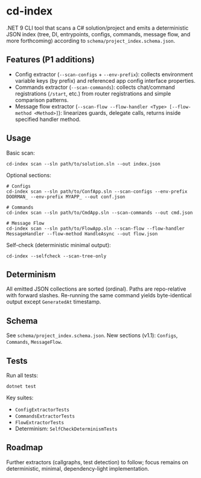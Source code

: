 # cd-index

.NET 9 CLI tool that scans a C# solution/project and emits a deterministic JSON index (tree, DI, entrypoints, configs, commands, message flow, and more forthcoming) according to `schema/project_index.schema.json`.

## Features (P1 additions)
- Config extractor (`--scan-configs` + `--env-prefix`): collects environment variable keys (by prefix) and referenced app config interface properties.
- Commands extractor (`--scan-commands`): collects chat/command registrations (`/start`, etc.) from router registrations and simple comparison patterns.
- Message flow extractor (`--scan-flow --flow-handler <Type> [--flow-method <Method>]`): linearizes guards, delegate calls, returns inside specified handler method.

## Usage

Basic scan:
```
cd-index scan --sln path/to/solution.sln --out index.json
```

Optional sections:
```
# Configs
cd-index scan --sln path/to/ConfApp.sln --scan-configs --env-prefix DOORMAN_ --env-prefix MYAPP_ --out conf.json

# Commands
cd-index scan --sln path/to/CmdApp.sln --scan-commands --out cmd.json

# Message Flow
cd-index scan --sln path/to/FlowApp.sln --scan-flow --flow-handler MessageHandler --flow-method HandleAsync --out flow.json
```

Self-check (deterministic minimal output):
```
cd-index --selfcheck --scan-tree-only
```

## Determinism
All emitted JSON collections are sorted (ordinal). Paths are repo-relative with forward slashes. Re-running the same command yields byte-identical output except `GeneratedAt` timestamp.

## Schema
See `schema/project_index.schema.json`. New sections (v1.1): `Configs`, `Commands`, `MessageFlow`.

## Tests
Run all tests:
```
dotnet test
```
Key suites:
- `ConfigExtractorTests`
- `CommandsExtractorTests`
- `FlowExtractorTests`
- Determinism: `SelfCheckDeterminismTests`

## Roadmap
Further extractors (callgraphs, test detection) to follow; focus remains on deterministic, minimal, dependency-light implementation.
